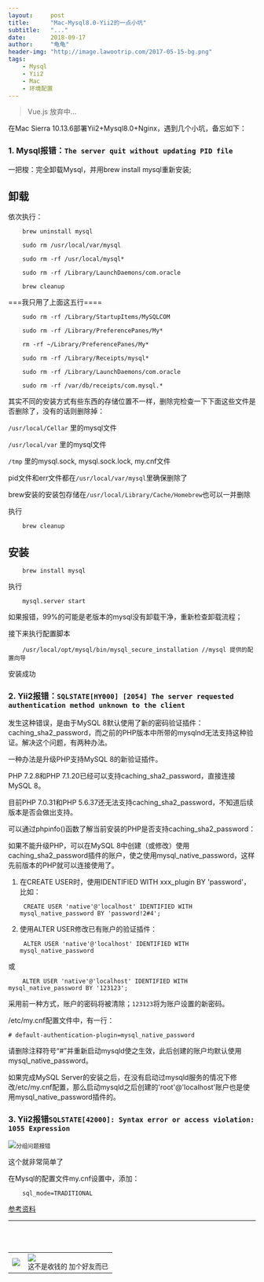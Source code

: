```yaml
---
layout:     post
title:      "Mac-Mysql8.0-Yii2的一点小坑"
subtitle:   "..."
date:       2018-09-17
author:     "龟龟"
header-img: "http://image.lawootrip.com/2017-05-15-bg.png"
tags:
    - Mysql
    - Yii2
    - Mac
    - 环境配置
---
```


>Vue.js 放弃中...

在Mac Sierra 10.13.6部署Yii2+Mysql8.0+Nginx，遇到几个小坑，备忘如下：

### 1. Mysql报错：`The server quit without updating PID file`

一把梭：完全卸载Mysql，并用brew install mysql重新安装;

## 卸载

依次执行：

        brew uninstall mysql 

        sudo rm /usr/local/var/mysql 

        sudo rm -rf /usr/local/mysql* 

        sudo rm -rf /Library/LaunchDaemons/com.oracle 

        brew cleanup 

===我只用了上面这五行==== 

        sudo rm -rf /Library/StartupItems/MySQLCOM 

        sudo rm -rf /Library/PreferencePanes/My* 

        rm -rf ~/Library/PreferencePanes/My* 

        sudo rm -rf /Library/Receipts/mysql* 

        sudo rm -rf /Library/LaunchDaemons/com.oracle 

        sudo rm -rf /var/db/receipts/com.mysql.* 

其实不同的安装方式有些东西的存储位置不一样，删除完检查一下下面这些文件是否删除了，没有的话则删除掉：


`/usr/local/Cellar` 里的mysql文件 

`/usr/local/var` 里的mysql文件 

`/tmp` 里的mysql.sock, mysql.sock.lock, my.cnf文件 

pid文件和err文件都在`/usr/local/var/mysql`里确保删除了 

brew安装的安装包存储在`/usr/local/Library/Cache/Homebrew`也可以一并删除 

执行

        brew cleanup

## 安装

        brew install mysql

执行

        mysql.server start

如果报错，99%的可能是老版本的mysql没有卸载干净，重新检查卸载流程；

接下来执行配置脚本

        /usr/local/opt/mysql/bin/mysql_secure_installation //mysql 提供的配置向导

安装成功


### 2. Yii2报错：`SQLSTATE[HY000] [2054] The server requested authentication method unknown to the client`

发生这种错误，是由于MySQL 8默认使用了新的密码验证插件：caching_sha2_password，而之前的PHP版本中所带的mysqlnd无法支持这种验证。解决这个问题，有两种办法。

一种办法是升级PHP支持MySQL 8的新验证插件。

PHP 7.2.8和PHP 7.1.20已经可以支持caching_sha2_password，直接连接MySQL 8。

目前PHP 7.0.31和PHP 5.6.37还无法支持caching_sha2_password，不知道后续版本是否会做出支持。

可以通过phpinfo()函数了解当前安装的PHP是否支持caching_sha2_password：



如果不能升级PHP，可以在MySQL 8中创建（或修改）使用caching_sha2_password插件的账户，使之使用mysql_native_password，这样先前版本的PHP就可以连接使用了。

1. 在CREATE USER时，使用IDENTIFIED WITH xxx_plugin BY 'password'，比如：

        CREATE USER 'native'@'localhost' IDENTIFIED WITH mysql_native_password BY 'password!2#4';

2. 使用ALTER USER修改已有账户的验证插件：

        ALTER USER 'native'@'localhost' IDENTIFIED WITH mysql_native_password

或

        ALTER USER 'native'@'localhost' IDENTIFIED WITH mysql_native_password BY '123123';

采用前一种方式，账户的密码将被清除；`123123`将为账户设置的新密码。

/etc/my.cnf配置文件中，有一行：

`# default-authentication-plugin=mysql_native_password`

请删除注释符号“#”并重新启动mysqld使之生效，此后创建的账户均默认使用mysql_native_password。

如果完成MySQL Server的安装之后，在没有启动过mysqld服务的情况下修改/etc/my.cnf配置，那么启动mysqld之后创建的'root'@'localhost'账户也是使用mysql_native_password插件的。

### 3. Yii2报错`SQLSTATE[42000]: Syntax error or access violation: 1055 Expression`

![](https://cloud.githubusercontent.com/assets/1667825/15820229/6b9a7286-2be8-11e6-90a7-bf31332dddcf.png)<small class="img-hint">分组问题报错</small>

这个就非常简单了

在Mysql的配置文件my.cnf设置中，添加：

        sql_mode=TRADITIONAL


[参考资料](http://dev.mysql.com/doc/refman/5.7/en/sql-mode.html)


----
<br />
<br />
<table>
<tr>
<td>
<img src="http://image.lawootrip.com/0%20%2837%29.gif"> </td>
<td>
<img src="http://image.lawootrip.com/1490924677.png"><div><small class="img-hint">这不是收钱的  加个好友而已</small></div></td>
</tr>
</table>
